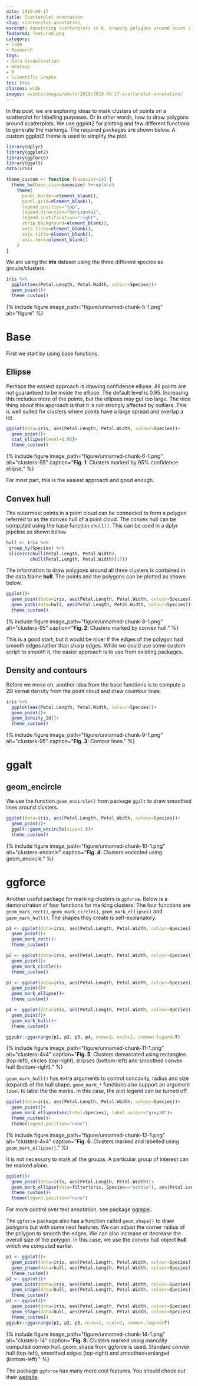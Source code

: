 ```yaml
---
date: 2019-09-17
title: Scatterplot annotation
slug: scatterplot-annotation
excerpt: Annotating scatterplots in R. Drawing polygons around point clusters using base functions and R packages ggplot, ggalt and ggforce.
featured: featured.png
category:
- Code
- Research
tags:
- Data Visualisation
- Heatmap
- R
- Scientific Graphs
toc: true
classes: wide
images: assets/images/posts/2019/2019-09-17-scatterplot-annotation/
---
```


In this post, we are exploring ideas to mark clusters of points on a scatterplot for labelling purposes. Or in other words, how to draw polygons around scatterplots. We use ggplot2 for plotting and few different functions to generate the markings. The required packages are shown below. A custom ggplot2 theme is used to simplify the plot.

```r
library(dplyr)
library(ggplot2)
library(ggforce)
library(ggalt)
data(iris)

theme_custom <- function (basesize=14) {
  theme_bw(base_size=basesize) %+replace%
    theme(
      panel.border=element_blank(),
      panel.grid=element_blank(),
      legend.position="top",
      legend.direction="horizontal",
      legend.justification="right",
      strip.background=element_blank(),
      axis.ticks=element_blank(),
      axis.title=element_blank(),
      axis.text=element_blank()
    )
}
```



We are using the **iris** dataset using the three different species as groups/clusters.


```r
iris %>%
  ggplot(aes(Petal.Length, Petal.Width, colour=Species))+
  geom_point()+
  theme_custom()
```

{%
  include figure
  image_path="figure/unnamed-chunk-5-1.png"
  alt="figure"
%}

# Base

First we start by using base functions.

## Ellipse

Perhaps the easiest approach is drawing confidence ellipse. All points are not guaranteed to be inside the ellipse. The default level is 0.95. Increasing this includes more of the points, but the ellipses may get too large. The nice thing about this approach is that it is not strongly affected by outliers. This is well suited for clusters where points have a large spread and overlap a lot.


```r
ggplot(data=iris, aes(Petal.Length, Petal.Width, colour=Species))+
  geom_point()+
  stat_ellipse(level=0.95)+
  theme_custom()
```

{%
  include figure
  image_path="figure/unnamed-chunk-6-1.png"
  alt="clusters-95"
  caption="<b>Fig. 1</b>: Clusters marked by 95% confidence ellipse."
%}

For most part, this is the easiest approach and good enough.

## Convex hull

The outermost points in a point cloud can be connected to form a polygon referred to as the convex hull of a point cloud. The convex hull can be computed using the base function `chull()`. This can be used in a dplyr pipeline as shown below.


```r
hull <- iris %>% 
 group_by(Species) %>%
 slice(c(chull(Petal.Length, Petal.Width),
         chull(Petal.Length, Petal.Width)[1]))
```

The information to draw polygons around all three clusters is contained in the data.frame **hull**. The points and the polygons can be plotted as shown below.


```r
ggplot()+
  geom_point(data=iris, aes(Petal.Length, Petal.Width, colour=Species))+
  geom_path(data=hull, aes(Petal.Length, Petal.Width, colour=Species))+
  theme_custom()
```

{%
  include figure
  image_path="figure/unnamed-chunk-8-1.png"
  alt="clusters-95"
  caption="<b>Fig. 2</b>: Clusters marked by convex hull."
%}

This is a good start, but it would be nicer if the edges of the polygon had smooth edges rather than sharp edges. While we could use some custom script to smooth it, the easier approach is to use from existing packages.

## Density and contours

Before we move on, another idea from the base functions is to compute a 2D kernal density from the point cloud and draw countour lines.


```r
iris %>%
  ggplot(aes(Petal.Length, Petal.Width, colour=Species))+
  geom_point()+
  geom_density_2d()+
  theme_custom()
```

{%
  include figure
  image_path="figure/unnamed-chunk-9-1.png"
  alt="clusters-95"
  caption="<b>Fig. 3</b>: Contour lines."
%}

# ggalt
## geom_encircle

We use the function `geom_encircle()` from package `ggalt` to draw smoothed lines around clusters.


```r
ggplot(data=iris, aes(Petal.Length, Petal.Width, colour=Species))+
  geom_point()+
  ggalt::geom_encircle(size=1.6)+
  theme_custom()
```

{%
  include figure
  image_path="figure/unnamed-chunk-10-1.png"
  alt="clusters-encircle"
  caption="<b>Fig. 4</b>: Clusters encircled using geom_encircle."
%}

# ggforce

Another useful package for marking clusters is `ggforce`. Below is a demonstration of four functions for marking clusters. The four functions are `geom_mark_rect()`, `geom_mark_circle()`, `geom_mark_ellipse()` and `geom_mark_hull()`. The shapes they create is self-explanatory.


```r
p1 <- ggplot(data=iris, aes(Petal.Length, Petal.Width, colour=Species))+
  geom_point()+
  geom_mark_rect()+
  theme_custom()

p2 <- ggplot(data=iris, aes(Petal.Length, Petal.Width, colour=Species))+
  geom_point()+
  geom_mark_circle()+
  theme_custom()

p3 <- ggplot(data=iris, aes(Petal.Length, Petal.Width, colour=Species))+
  geom_point()+
  geom_mark_ellipse()+
  theme_custom()

p4 <- ggplot(data=iris, aes(Petal.Length, Petal.Width, colour=Species))+
  geom_point()+
  geom_mark_hull()+
  theme_custom()

ggpubr::ggarrange(p1, p2, p3, p4, nrow=2, ncol=2, common.legend=T)
```

{%
  include figure
  image_path="figure/unnamed-chunk-11-1.png"
  alt="clusters-4x4"
  caption="<b>Fig. 5</b>: Clusters demarcated using rectangles (top-left), circles (top-right), ellipses (bottom-left) and smoothed convex hull (bottom-right)."
%}

`geom_mark_hull()` has extra arguments to control concavity, radius and size (expand) of the hull shape. `geom_mark_*` functions also support an argument `label` to label the the marks. In this case, the plot legend can be turned off.


```r
ggplot(data=iris, aes(Petal.Length, Petal.Width, colour=Species))+
  geom_point()+
  geom_mark_ellipse(aes(label=Species), label.colour="grey30")+
  theme_custom()+
  theme(legend.position="none")
```

{%
  include figure
  image_path="figure/unnamed-chunk-12-1.png"
  alt="clusters-4x4"
  caption="<b>Fig. 6</b>: Clusters marked and labelled using `geom_mark_ellipse()`."
%}

It is not necessary to mark all the groups. A particular group of interest can be marked alone.


```r
ggplot()+
  geom_point(data=iris, aes(Petal.Length, Petal.Width))+
  geom_mark_ellipse(data=filter(iris, Species=="setosa"), aes(Petal.Length, Petal.Width, label=Species), label.colour="grey30", description="This is a brief description about this annotation.")+
  theme_custom()+
  theme(legend.position="none")
```

For more control over text annotation, see package [ggrepel](https://cran.r-project.org/web/packages/ggrepel/vignettes/ggrepel.html).

The `ggforce` package also has a function called `geom_shape()` to draw polygons but with some neat features. We can adjust the corner radius of the polygon to smooth the edges. We can also increase or decrease the overall size of the polygon. In this case, we use the convex hull object **hull** which we computed earlier.


```r
p1 <- ggplot()+
  geom_point(data=iris, aes(Petal.Length, Petal.Width, colour=Species))+
  geom_shape(data=hull, aes(Petal.Length, Petal.Width, colour=Species), fill=NA)+
  theme_custom()
p2 <- ggplot()+
  geom_point(data=iris, aes(Petal.Length, Petal.Width, colour=Species))+
  geom_shape(data=hull, aes(Petal.Length, Petal.Width, colour=Species), fill=NA, radius=0.05)+
  theme_custom()
p3 <- ggplot()+
  geom_point(data=iris, aes(Petal.Length, Petal.Width, colour=Species))+
  geom_shape(data=hull, aes(Petal.Length, Petal.Width, colour=Species), fill=NA, radius=0.05, expand=0.04)+
  theme_custom()
ggpubr::ggarrange(p1, p2, p3, nrow=2, ncol=2, common.legend=T)
```

{%
  include figure
  image_path="figure/unnamed-chunk-14-1.png"
  alt="clusters-14"
  caption="<b>Fig. 8</b>: Clusters marked using manually computed convex hull. geom_shape from ggforce is used. Standard convex hull (top-left), smoothed edges (top-right) and smoothed+enlarged (bottom-left)."
%}

The package `ggforce` has many more cool features. You should check out their [website](https://ggforce.data-imaginist.com/).
